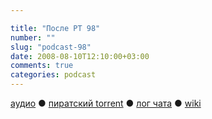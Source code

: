 ```yaml
---

title: "После РТ 98"
number: ""
slug: "podcast-98"
date: 2008-08-10T12:10:00+03:00
comments: true
categories: podcast
---
```

[аудио](http://cdn.radio-t.com/rt98post.mp3) ● [пиратский torrent](http://pirates.radio-t.com/torrents/rt98post.mp3.torrent) ● [лог чата](http://chat.radio-t.com/logs/radio-t-98.html) ● [wiki](http://wiki.radio-t.com/%D0%9F%D0%BE%D1%81%D0%BB%D0%B5_%D0%A0%D0%A2_98)<audio src="http://cdn.radio-t.com/rt98post.mp3" preload="none">
